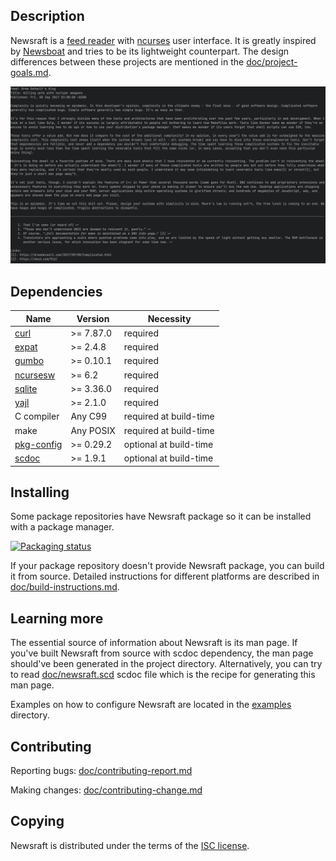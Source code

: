 ## Description

Newsraft is a [feed reader](https://en.wikipedia.org/wiki/News_aggregator) with
[ncurses](https://en.wikipedia.org/wiki/Ncurses) user interface. It is greatly
inspired by [Newsboat](https://www.newsboat.org) and tries to be its lightweight
counterpart. The design differences between these projects are mentioned in the
[doc/project-goals.md](https://codeberg.org/grisha/newsraft/src/branch/main/doc/project-goals.md).

![Newsraft in action](doc/newsraft.png)

## Dependencies

| Name                                                               | Version   | Necessity              |
|--------------------------------------------------------------------|-----------|------------------------|
| [curl](https://curl.se)                                            | >= 7.87.0 | required               |
| [expat](https://github.com/libexpat/libexpat)                      | >= 2.4.8  | required               |
| [gumbo](https://github.com/google/gumbo-parser)                    | >= 0.10.1 | required               |
| [ncursesw](https://invisible-island.net/ncurses)                   | >= 6.2    | required               |
| [sqlite](https://www.sqlite.org)                                   | >= 3.36.0 | required               |
| [yajl](https://github.com/lloyd/yajl)                              | >= 2.1.0  | required               |
| C compiler                                                         | Any C99   | required at build-time |
| make                                                               | Any POSIX | required at build-time |
| [pkg-config](https://www.freedesktop.org/wiki/Software/pkg-config) | >= 0.29.2 | optional at build-time |
| [scdoc](https://git.sr.ht/~sircmpwn/scdoc)                         | >= 1.9.1  | optional at build-time |

## Installing

Some package repositories have Newsraft package so it can be installed with a
package manager.

[![Packaging status](https://repology.org/badge/vertical-allrepos/newsraft.svg)](https://repology.org/project/newsraft/versions)

If your package repository doesn't provide Newsraft package, you can build it
from source. Detailed instructions for different platforms are described in
[doc/build-instructions.md](https://codeberg.org/grisha/newsraft/src/branch/main/doc/build-instructions.md).

## Learning more

The essential source of information about Newsraft is its man page. If you've
built Newsraft from source with scdoc dependency, the man page should've been
generated in the project directory. Alternatively, you can try to read
[doc/newsraft.scd](https://codeberg.org/grisha/newsraft/src/branch/main/doc/newsraft.scd)
scdoc file which is the recipe for generating this man page.

Examples on how to configure Newsraft are located in the
[examples](https://codeberg.org/grisha/newsraft/src/branch/main/examples)
directory.

## Contributing

Reporting bugs: [doc/contributing-report.md](https://codeberg.org/grisha/newsraft/src/branch/main/doc/contributing-report.md)

Making changes: [doc/contributing-change.md](https://codeberg.org/grisha/newsraft/src/branch/main/doc/contributing-change.md)

## Copying

Newsraft is distributed under the terms of the
[ISC license](https://codeberg.org/grisha/newsraft/src/branch/main/doc/license.txt).
